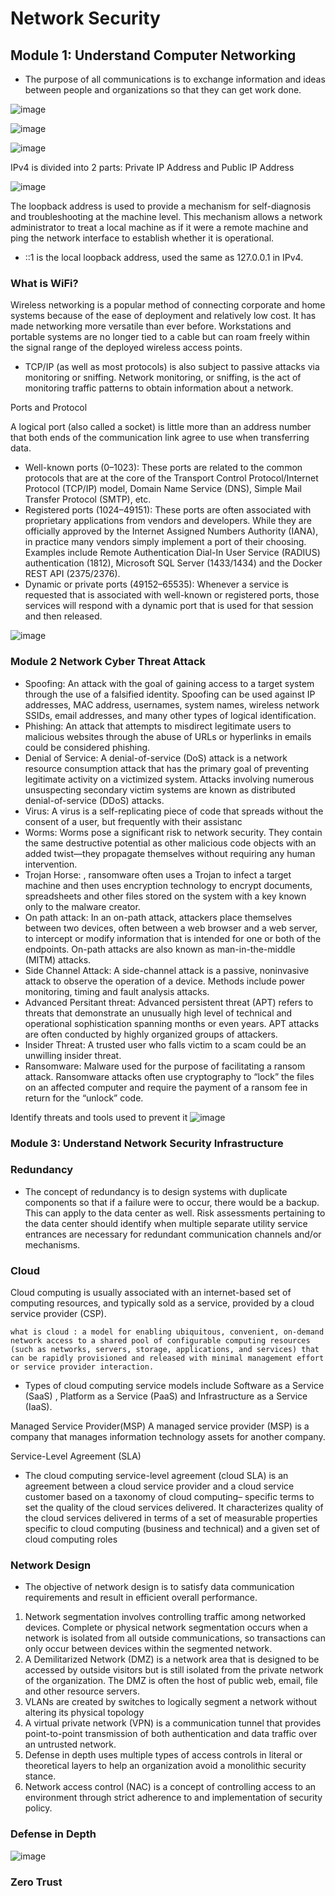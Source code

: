 # Network Security

## Module 1: Understand Computer Networking

-  The purpose of all communications is to exchange information and ideas between people and organizations so that they can get work done.

![image](https://github.com/jayshah17/Cyber-Security-Certifications/assets/76842630/60c42d2d-51b5-4b90-a62a-b0615f3e017a)

![image](https://github.com/jayshah17/Cyber-Security-Certifications/assets/76842630/d7bcf706-bc93-42be-8830-18d4de1cf093)

![image](https://github.com/jayshah17/Cyber-Security-Certifications/assets/76842630/7c753bbb-cb19-4801-8b1b-89f26a712ef4)

IPv4 is divided into 2 parts: Private IP Address and Public IP Address

![image](https://github.com/jayshah17/Cyber-Security-Certifications/assets/76842630/db77e71e-a560-4409-baae-7d77e2164710)

 The loopback address is used to provide a mechanism for self-diagnosis and troubleshooting at the machine level. This mechanism allows a network administrator to treat a local machine as if it were a remote machine and ping the network interface to establish whether it is operational.
 - ::1 is the local loopback address, used the same as 127.0.0.1 in IPv4.

### What is WiFi?
Wireless networking is a popular method of connecting corporate and home systems because of the ease of deployment and relatively low cost. It has made networking more versatile than ever before. Workstations and portable systems are no longer tied to a cable but can roam freely within the signal range of the deployed wireless access points. 

- TCP/IP (as well as most protocols) is also subject to passive attacks via monitoring or sniffing. Network monitoring, or sniffing, is the act of monitoring traffic patterns to obtain information about a network.

Ports and Protocol 

 A logical port (also called a socket) is little more than an address number that both ends of the communication link agree to use when transferring data. 

- Well-known ports (0–1023): These ports are related to the common protocols that are at the core of the Transport Control Protocol/Internet Protocol (TCP/IP) model, Domain Name Service (DNS), Simple Mail Transfer Protocol (SMTP), etc.
- Registered ports (1024–49151): These ports are often associated with proprietary applications from vendors and developers. While they are officially approved by the Internet Assigned Numbers Authority (IANA), in practice many vendors simply implement a port of their choosing. Examples include Remote Authentication Dial-In User Service (RADIUS) authentication (1812), Microsoft SQL Server (1433/1434) and the Docker REST API (2375/2376).
- Dynamic or private ports (49152–65535): Whenever a service is requested that is associated with well-known or registered ports, those services will respond with a dynamic port that is used for that session and then released.

![image](https://github.com/jayshah17/Cyber-Security-Certifications/assets/76842630/0b71e32b-fb10-4cb1-8183-2aeecd1f81cf)

### Module 2 Network Cyber Threat Attack

- Spoofing: An attack with the goal of gaining access to a target system through the use of a falsified identity. Spoofing can be used against IP addresses, MAC address, usernames, system names, wireless network SSIDs, email addresses, and many other types of logical identification.
- Phishing: An attack that attempts to misdirect legitimate users to malicious websites through the abuse of URLs or hyperlinks in emails could be considered phishing.
- Denial of Service: A denial-of-service (DoS) attack is a network resource consumption attack that has the primary goal of preventing legitimate activity on a victimized system. Attacks involving numerous unsuspecting secondary victim systems are known as distributed denial-of-service (DDoS) attacks.
- Virus:  A virus is a self-replicating piece of code that spreads without the consent of a user, but frequently with their assistanc
- Worms: Worms pose a significant risk to network security. They contain the same destructive potential as other malicious code objects with an added twist—they propagate themselves without requiring any human intervention.
- Trojan Horse: , ransomware often uses a Trojan to infect a target machine and then uses encryption technology to encrypt documents, spreadsheets and other files stored on the system with a key known only to the malware creator.
- On path attack: In an on-path attack, attackers place themselves between two devices, often between a web browser and a web server, to intercept or modify information that is intended for one or both of the endpoints. On-path attacks are also known as man-in-the-middle (MITM) attacks.
- Side Channel Attack: A side-channel attack is a passive, noninvasive attack to observe the operation of a device. Methods include power monitoring, timing and fault analysis attacks.
- Advanced Persitant threat: Advanced persistent threat (APT) refers to threats that demonstrate an unusually high level of technical and operational sophistication spanning months or even years. APT attacks are often conducted by highly organized groups of attackers.
- Insider Threat:  A trusted user who falls victim to a scam could be an unwilling insider threat.
- Ransomware: Malware used for the purpose of facilitating a ransom attack. Ransomware attacks often use cryptography to “lock” the files on an affected computer and require the payment of a ransom fee in return for the “unlock” code.


Identify threats and tools used to prevent it
![image](https://github.com/jayshah17/Cyber-Security-Certifications/assets/76842630/023d10b2-0723-42f1-9d34-49ddadc21584)

### Module 3: Understand Network Security Infrastructure



### Redundancy

- The concept of redundancy is to design systems with duplicate components so that if a failure were to occur, there would be a backup. This can apply to the data center as well. Risk assessments pertaining to the data center should identify when multiple separate utility service entrances are necessary for redundant communication channels and/or mechanisms.  

### Cloud
Cloud computing is usually associated with an internet-based set of computing resources, and typically sold as a service, provided by a cloud service provider (CSP). 
```
what is cloud : a model for enabling ubiquitous, convenient, on-demand network access to a shared pool of configurable computing resources (such as networks, servers, storage, applications, and services) that can be rapidly provisioned and released with minimal management effort or service provider interaction.
```
- Types of cloud computing service models include Software as a Service (SaaS) , Platform as a Service (PaaS) and Infrastructure as a Service (IaaS).

Managed Service Provider(MSP)
A managed service provider (MSP) is a company that manages information technology assets for another company. 


Service-Level Agreement (SLA)
- The cloud computing service-level agreement (cloud SLA) is an agreement between a cloud service provider and a cloud service customer based on a taxonomy of cloud computing– specific terms to set the quality of the cloud services delivered. It characterizes quality of the cloud services delivered in terms of a set of measurable properties specific to cloud computing (business and technical) and a given set of cloud computing roles

### Network Design
- The objective of network design is to satisfy data communication requirements and result in efficient overall performance.

1. Network segmentation involves controlling traffic among networked devices. Complete or physical network segmentation occurs when a network is isolated from all outside communications, so transactions can only occur between devices within the segmented network.
2. A Demilitarized Network (DMZ) is a network area that is designed to be accessed by outside visitors but is still isolated from the private network of the organization. The DMZ is often the host of public web, email, file and other resource servers.
3. VLANs are created by switches to logically segment a network without altering its physical topology
4. A virtual private network (VPN) is a communication tunnel that provides point-to-point transmission of both authentication and data traffic over an untrusted network.
5. Defense in depth uses multiple types of access controls in literal or theoretical layers to help an organization avoid a monolithic security stance.
6. Network access control (NAC) is a concept of controlling access to an environment through strict adherence to and implementation of security policy.


### Defense in Depth

![image](https://github.com/jayshah17/Cyber-Security-Certifications/assets/76842630/e6f4ca8e-59dd-4cad-b5d7-c39a0958bc1a)

### Zero Trust
